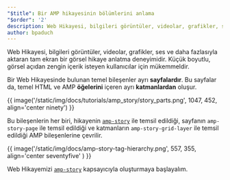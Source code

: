 ```yaml
---
"$title": Bir AMP hikayesinin bölümlerini anlama
"$order": '2'
description: Web Hikayesi, bilgileri görüntüler, videolar, grafikler, ses ve daha fazlasıyla aktaran tam ekran bir görsel hikaye anlatma deneyimidir. Küçük boyutlu, görsel açıdan zengin içerik isteyen...
author: bpaduch
---
```


Web Hikayesi, bilgileri görüntüler, videolar, grafikler, ses ve daha fazlasıyla aktaran tam ekran bir görsel hikaye anlatma deneyimidir. Küçük boyutlu, görsel açıdan zengin içerik isteyen kullanıcılar için mükemmeldir.

Bir Web Hikayesinde bulunan temel bileşenler ayrı **sayfalardır**. Bu sayfalar da, temel HTML ve AMP **öğelerini** içeren ayrı **katmanlardan** oluşur.

{{ image('/static/img/docs/tutorials/amp_story/story_parts.png', 1047, 452, align='center ninety') }}

Bu bileşenlerin her biri, hikayenin [`amp-story`](../../../../documentation/components/reference/amp-story.md) ile temsil edildiği, sayfanın `amp-story-page` ile temsil edildiği ve katmanların `amp-story-grid-layer` ile temsil edildiği AMP bileşenlerine çevrilir.

{{ image('/static/img/docs/amp-story-tag-hierarchy.png', 557, 355, align='center seventyfive' ) }}

Web Hikayemizi [`amp-story`](../../../../documentation/components/reference/amp-story.md) kapsayıcıyla oluşturmaya başlayalım.
